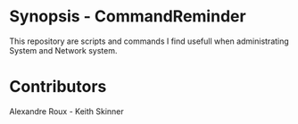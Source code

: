 # Synopsis - CommandReminder

This repository are scripts and commands I find usefull when administrating System and Network system.

# Contributors

Alexandre Roux - Keith Skinner
